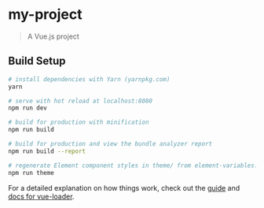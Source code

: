 # my-project

> A Vue.js project

## Build Setup

``` bash
# install dependencies with Yarn (yarnpkg.com)
yarn

# serve with hot reload at localhost:8080
npm run dev

# build for production with minification
npm run build

# build for production and view the bundle analyzer report
npm run build --report

# regenerate Element component styles in theme/ from element-variables.scss
npm run theme
```

For a detailed explanation on how things work, check out the [guide](http://vuejs-templates.github.io/webpack/) and [docs for vue-loader](http://vuejs.github.io/vue-loader).
